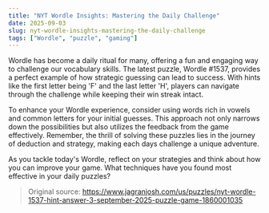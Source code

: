 ```yaml
---
title: "NYT Wordle Insights: Mastering the Daily Challenge"
date: 2025-09-03
slug: nyt-wordle-insights-mastering-the-daily-challenge
tags: ["Wordle", "puzzle", "gaming"]
---
```


Wordle has become a daily ritual for many, offering a fun and engaging way to challenge our vocabulary skills. The latest puzzle, Wordle #1537, provides a perfect example of how strategic guessing can lead to success. With hints like the first letter being 'F' and the last letter 'H', players can navigate through the challenge while keeping their win streak intact.

To enhance your Wordle experience, consider using words rich in vowels and common letters for your initial guesses. This approach not only narrows down the possibilities but also utilizes the feedback from the game effectively. Remember, the thrill of solving these puzzles lies in the journey of deduction and strategy, making each days challenge a unique adventure.

As you tackle today's Wordle, reflect on your strategies and think about how you can improve your game. What techniques have you found most effective in your daily puzzles?
> Original source: https://www.jagranjosh.com/us/puzzles/nyt-wordle-1537-hint-answer-3-september-2025-puzzle-game-1860001035